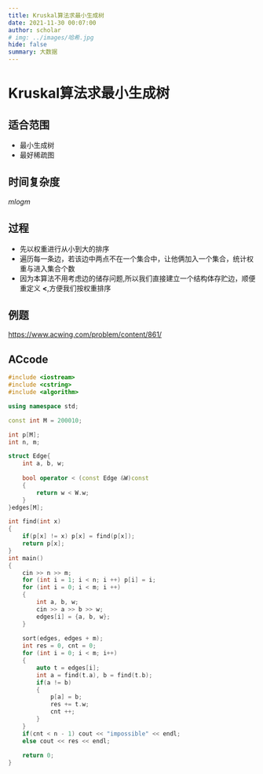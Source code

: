 ```yaml
---
title: Kruskal算法求最小生成树
date: 2021-11-30 00:07:00
author: scholar
# img: ../images/哈希.jpg
hide: false
summary: 大数据
---
```


# Kruskal算法求最小生成树
## 适合范围
- 最小生成树
- 最好稀疏图
## 时间复杂度
$mlogm$
## 过程
- 先以权重进行从小到大的排序
- 遍历每一条边，若该边中两点不在一个集合中，让他俩加入一个集合，统计权重与进入集合个数
- 因为本算法不用考虑边的储存问题,所以我们直接建立一个结构体存贮边，顺便重定义 **<**,方便我们按权重排序
## 例题
https://www.acwing.com/problem/content/861/
## ACcode
```cpp
#include <iostream>
#include <cstring>
#include <algorithm>

using namespace std;

const int M = 200010;

int p[M];
int n, m;

struct Edge{
    int a, b, w;
    
    bool operator < (const Edge &W)const 
    {
        return w < W.w;
    }
}edges[M];

int find(int x)
{
    if(p[x] != x) p[x] = find(p[x]);
    return p[x];
}
int main()
{
    cin >> n >> m;
    for (int i = 1; i < n; i ++) p[i] = i;
    for (int i = 0; i < m; i ++)
    {
        int a, b, w;
        cin >> a >> b >> w;
        edges[i] = {a, b, w};
    }
    
    sort(edges, edges + m);
    int res = 0, cnt = 0;
    for (int i = 0; i < m; i++)
    {
        auto t = edges[i];
        int a = find(t.a), b = find(t.b);
        if(a != b)
        {
            p[a] = b;
            res += t.w;
            cnt ++;
        }
    }
    if(cnt < n - 1) cout << "impossible" << endl;
    else cout << res << endl;
    
    return 0;
}
```